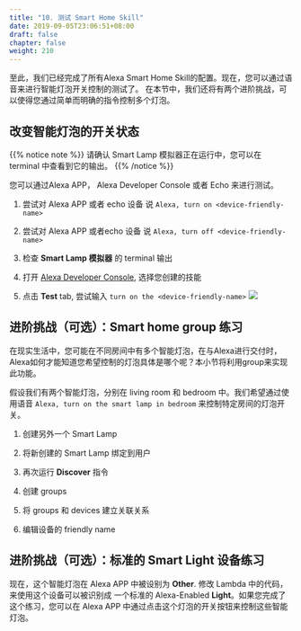 ```yaml
---
title: "10. 测试 Smart Home Skill"
date: 2019-09-05T23:06:51+08:00
draft: false
chapter: false
weight: 210
---
```


至此，我们已经完成了所有Alexa Smart Home Skill的配置。现在，您可以通过语音来进行智能灯泡开关控制的测试了。
在本节中，我们还将有两个进阶挑战，可以使得您通过简单而明确的指令控制多个灯泡。

## 改变智能灯泡的开关状态

{{% notice note %}}
请确认 Smart Lamp 模拟器正在运行中，您可以在 terminal 中查看到它的输出。
{{% /notice %}}

您可以通过Alexa APP， Alexa Developer Console 或者 Echo 来进行测试。

1. 尝试对 Alexa APP 或者 echo 设备 说 `Alexa, turn on <device-friendly-name>`

1. 尝试对 Alexa APP 或者echo 设备 说 `Alexa, turn off <device-friendly-name>`

1. 检查 **Smart Lamp 模拟器** 的 terminal 输出

1. 打开 [Alexa Developer Console](https://developer.amazon.com/alexa/console/ask), 
选择您创建的技能

1. 点击 **Test** tab, 尝试输入 `turn on the <device-friendly-name>`
    ![](/images/smart-home/alexa-console-test.png)

## 进阶挑战（可选）：Smart home group 练习 

在现实生活中，您可能在不同房间中有多个智能灯泡，在与Alexa进行交付时，Alexa如何才能知道您希望控制的灯泡具体是哪个呢？本小节将利用group来实现此功能。

假设我们有两个智能灯泡，分别在 living room 和 bedroom 中。我们希望通过使用语音 `Alexa, turn on the smart lamp in bedroom` 来控制特定房间的灯泡开关。

1. 创建另外一个 Smart Lamp 

1. 将新创建的 Smart Lamp 绑定到用户

1. 再次运行 **Discover** 指令

1. 创建 groups

1. 将 groups 和 devices 建立关联关系

1. 编辑设备的 friendly name


## 进阶挑战（可选）：标准的 Smart Light 设备练习 

现在，这个智能灯泡在 Alexa APP 中被设别为 **Other**. 修改 Lambda 中的代码，来使用这个设备可以被识别成
一个标准的 Alexa-Enabled **Light**。如果您完成了这个练习，您可以在 Alexa APP 中通过点击这个灯泡的开关按钮来控制这些智能灯泡。
